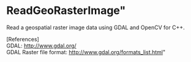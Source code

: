 # ReadGeoRasterImage" 

Read a geospatial raster image data using GDAL and OpenCV for C++.

[References]  
GDAL: http://www.gdal.org/  
GDAL Raster file format: http://www.gdal.org/formats_list.html"
